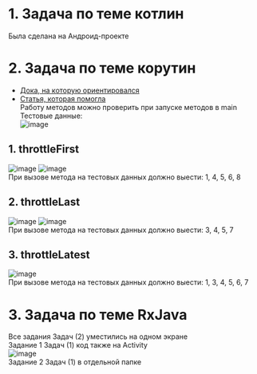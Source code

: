 # 1. Задача по теме котлин
Была сделана на Андроид-проекте
# 2. Задача по теме корутин
* [Дока, на которую ориентировался](https://reactivex.io/documentation/operators/sample.html)
* [Статья, которая помогла](https://krossovochkin.com/posts/2020_03_02_from_rxjava_to_kotlin_flow_throttling/)\
Работу методов можно проверить при запуске методов в main\
Тестовые данные:\
![image](https://github.com/user-attachments/assets/7230ab26-5ba8-4575-9044-881ea33c98fa)

## 1. throttleFirst
![image](https://github.com/user-attachments/assets/c7486ddc-532b-49e6-9af8-2bc7407b1db0)
![image](https://github.com/user-attachments/assets/e2f8cd46-6762-4b5e-9e56-15db9effaa57)\
При вызове метода на тестовых данных должно выести: 1, 4, 5, 6, 8

## 2. throttleLast
![image](https://github.com/user-attachments/assets/93179792-9a9a-4be9-8aa9-ea192229361e)
![image](https://github.com/user-attachments/assets/6ca3dce5-a40e-47e8-bd49-67cd8ed53b5d)\
При вызове метода на тестовых данных должно выести: 3, 4, 5, 7

## 3. throttleLatest
![image](https://github.com/user-attachments/assets/4e311b53-a1fc-44d9-8fb5-7db6daf7d531)\
При вызове метода на тестовых данных должно выести:  1, 3, 4, 5, 6, 7

# 3. Задача по теме RxJava
Все задания Задач (2) уместились на одном экране\
Задание 1 Задач (1) код также на Activity\
![image](https://github.com/user-attachments/assets/ad8539f6-c4d1-4d82-a9d6-5bcd0b2e65b0)\
Задание 2 Задач (1) в отдельной папке 
